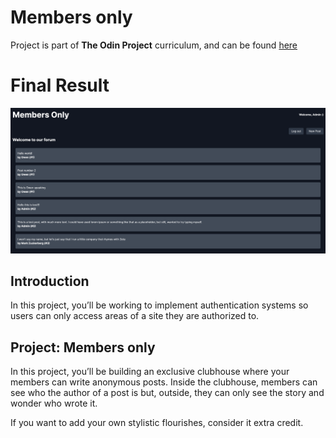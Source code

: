 
# Members only

Project is part of **The Odin Project** curriculum, and can be found [here](https://www.theodinproject.com/lessons/ruby-on-rails-members-only#project-solution)

# Final Result

![alt text](image.png)

## Introduction

In this project, you’ll be working to implement authentication systems so users can only access areas of a site they are authorized to.

## Project: Members only

In this project, you’ll be building an exclusive clubhouse where your members can write anonymous posts. Inside the clubhouse, members can see who the author of a post is but, outside, they can only see the story and wonder who wrote it.

If you want to add your own stylistic flourishes, consider it extra credit.
